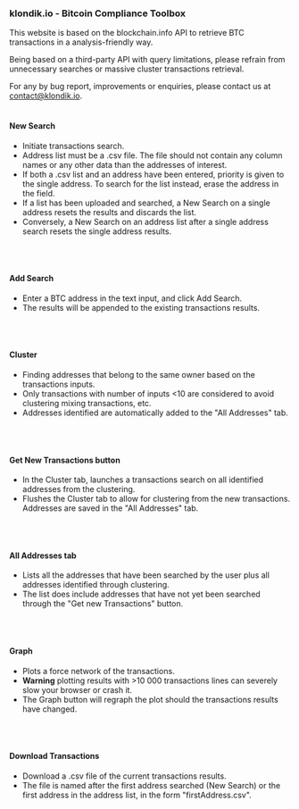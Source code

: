 
### **klondik.io - Bitcoin Compliance Toolbox**

This website is based on the blockchain.info API to retrieve BTC transactions in a analysis-friendly way.

Being based on a third-party API with query limitations, please refrain from unnecessary searches or massive cluster transactions retrieval.

For any by bug report, improvements or enquiries, please contact us at <contact@klondik.io>.
<br>
<br>

#### **New Search**
* Initiate transactions search.
* Address list must be a .csv file. The file should not contain any column names or any other data than the addresses of interest.
* If both a .csv list and an address have been entered, priority is given to the single address. To search for the list instead, erase the address in the field.
* If a list has been uploaded and searched, a New Search on a single address resets the results and discards the list.
* Conversely, a New Search on an address list after a single address search resets the single address results.
<br>
<br>

#### **Add Search**
* Enter a BTC address in the text input, and click Add Search.
* The results will be appended to the existing transactions results.
<br>
<br>

#### **Cluster**
* Finding addresses that belong to the same owner based on the transactions inputs.
* Only transactions with number of inputs <10 are considered to avoid clustering mixing transactions, etc.
* Addresses identified are automatically added to the "All Addresses" tab.
<br>
<br>

#### **Get New Transactions button**
* In the Cluster tab, launches a transactions search on all identified addresses from the clustering.
* Flushes the Cluster tab to allow for clustering from the new transactions. Addresses are saved in the "All Addresses" tab.
<br>
<br>

#### **All Addresses tab**
* Lists all the addresses that have been searched by the user plus all addresses identified through clustering.
* The list does include addresses that have not yet been searched through the "Get new Transactions" button.
<br>
<br>

#### **Graph**
* Plots a force network of the transactions.
* **Warning** plotting results with >10 000 transactions lines can severely slow your browser or crash it.
* The Graph button will regraph the plot should the transactions results have changed. 
<br>
<br>

#### **Download Transactions**
* Download a .csv file of the current transactions results.
* The file is named after the first address searched (New Search) or the first address in the address list, in the form "firstAddress.csv".
<br>
<br>
<br>
<br>
